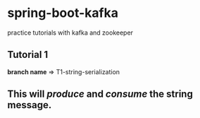 # spring-boot-kafka
practice tutorials with kafka and zookeeper

## Tutorial 1


**branch name** => T1-string-serialization

## This will ***produce*** and ***consume*** the string message.
